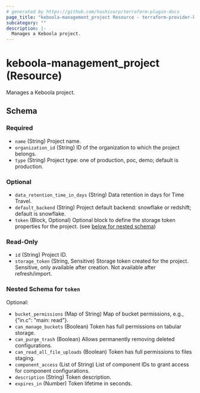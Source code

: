 ```yaml
---
# generated by https://github.com/hashicorp/terraform-plugin-docs
page_title: "keboola-management_project Resource - terraform-provider-keboola-management"
subcategory: ""
description: |-
  Manages a Keboola project.
---
```


# keboola-management_project (Resource)

Manages a Keboola project.



<!-- schema generated by tfplugindocs -->
## Schema

### Required

- `name` (String) Project name.
- `organization_id` (String) ID of the organization to which the project belongs.
- `type` (String) Project type: one of production, poc, demo; default is production.

### Optional

- `data_retention_time_in_days` (String) Data retention in days for Time Travel.
- `default_backend` (String) Project default backend: snowflake or redshift; default is snowflake.
- `token` (Block, Optional) Optional block to define the storage token properties for the project. (see [below for nested schema](#nestedblock--token))

### Read-Only

- `id` (String) Project ID.
- `storage_token` (String, Sensitive) Storage token created for the project. Sensitive, only available after creation. Not available after refresh/import.

<a id="nestedblock--token"></a>
### Nested Schema for `token`

Optional:

- `bucket_permissions` (Map of String) Map of bucket permissions, e.g., {"in.c": "main: read"}.
- `can_manage_buckets` (Boolean) Token has full permissions on tabular storage.
- `can_purge_trash` (Boolean) Allows permanently removing deleted configurations.
- `can_read_all_file_uploads` (Boolean) Token has full permissions to files staging.
- `component_access` (List of String) List of component IDs to grant access for component configurations.
- `description` (String) Token description.
- `expires_in` (Number) Token lifetime in seconds.
